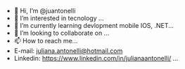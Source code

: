 - 👋 Hi, I’m @juantonelli
- 👀 I’m interested in tecnology ...
- 🌱 I’m currently learning devlopment mobile IOS, .NET...
- 💞️ I’m looking to collaborate on ...
- 📫 How to reach me...
- E-mail: juliana.antonelli@hotmail.com
- Linkedin: https://www.linkedin.com/in/julianaantonelli/ ...

<!---
juantonelli/juantonelli is a ✨ special ✨ repository because its `README.md` (this file) appears on your GitHub profile.
You can click the Preview link to take a look at your changes.
--->
